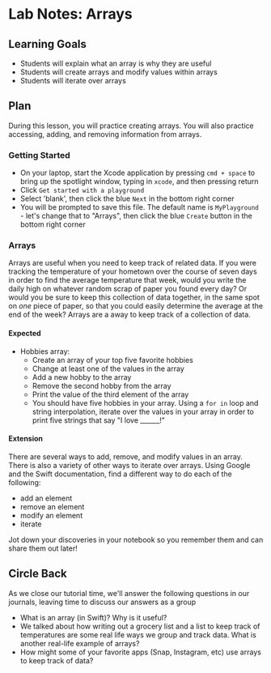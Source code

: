 # Lab Notes: Arrays

## Learning Goals

* Students will explain what an array is why they are useful
* Students will create arrays and modify values within arrays
* Students will iterate over arrays

## Plan

During this lesson, you will practice creating arrays. You will also practice accessing, adding, and removing information from arrays.

### Getting Started

* On your laptop, start the Xcode application by pressing `cmd + space` to bring up the spotlight window, typing in `xcode`, and then pressing return
* Click `Get started with a playground`
* Select 'blank', then click the blue `Next` in the bottom right corner
* You will be prompted to save this file. The default name is `MyPlayground` - let's change that to "Arrays", then click the blue `Create` button in the bottom right corner

### Arrays

Arrays are useful when you need to keep track of related data. If you were tracking the temperature of your hometown over the course of seven days in order to find the average temperature that week, would you write the daily high on whatever random scrap of paper you found every day? Or would you be sure to keep this collection of data together, in the same spot on _one_ piece of paper, so that you could easily determine the average at the end of the week? Arrays are a away to keep track of a collection of data.

#### Expected

* Hobbies array:
  - Create an array of your top five favorite hobbies
  - Change at least one of the values in the array
  - Add a new hobby to the array
  - Remove the second hobby from the array
  - Print the value of the third element of the array
  - You should have five hobbies in your array. Using a `for in` loop and string interpolation, iterate over the values in your array in order to print five strings that say "I love ______!"

#### Extension

There are several ways to add, remove, and modify values in an array. There is also a variety of other ways to iterate over arrays. Using Google and the Swift documentation, find a different way to do each of the following:

- add an element
- remove an element
- modify an element
- iterate

Jot down your discoveries in your notebook so you remember them and can share them out later!

## Circle Back

As we close our tutorial time, we'll answer the following questions in our journals, leaving time to discuss our answers as a group

- What is an array (in Swift)? Why is it useful?
- We talked about how writing out a grocery list and a list to keep track of temperatures are some real life ways we group and track data. What is another real-life example of arrays?
- How might some of your favorite apps (Snap, Instagram, etc) use arrays to keep track of data?
